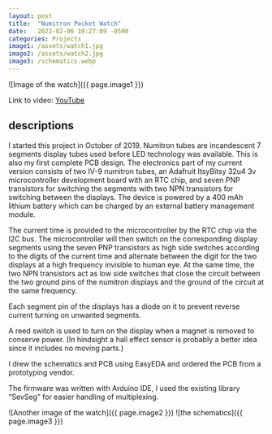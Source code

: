 ```yaml
---
layout: post
title:  "Numitron Pocket Watch"
date:   2022-02-06 10:27:09 -0500
categories: Projects
image1: /assets/watch1.jpg
image2: /assets/watch2.jpg
image3: /schematics.webp
---
```

![Image of the watch]({{ page.image1 }})

Link to video: [YouTube](https://youtu.be/2LIIfYBfglk)

## descriptions
I started this project in October of 2019. Numitron tubes are incandescent 7 segments display tubes used before LED technology was available. This is also my first complete PCB design. The electronics part of my current version consists of two IV-9 numitron tubes, an Adafruit ItsyBitsy 32u4 3v microcontroller development board with an RTC chip, and seven PNP transistors for switching the segments with two NPN transistors for switching between the displays. The device is powered by a 400 mAh lithium battery which can be charged by an external battery management module. 

The current time is provided to the microcontroller by the RTC chip via the I2C bus. The microcontroller will then switch on the corresponding display segments using the seven PNP transistors as high side switches according to the digits of the current time and alternate between the digit for the two displays at a high frequency invisible to human eye. At the same time, the two NPN transistors act as low side switches that close the circuit between the two ground pins of the numitron displays and the ground of the circuit at the same frequency.

Each segment pin of the displays has a diode on it to prevent reverse current turning on unwanted segments.

A reed switch is used to turn on the display when a magnet is removed to conserve power. (In hindsight a hall effect sensor is probably a better idea since it includes no moving parts.)

I drew the schematics and PCB using EasyEDA and ordered the PCB from a prototyping vendor.

The firmware was written with Arduino IDE, I used the existing library “SevSeg” for easier handling of multiplexing.

    
![Another image of the watch]({{ page.image2 }})
![the schematics]({{ page.image3 }})


